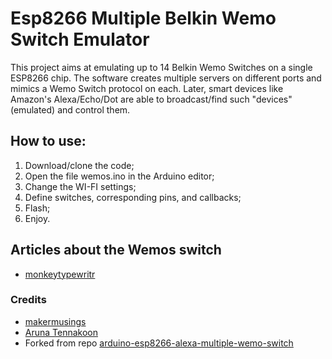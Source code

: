 # Esp8266 Multiple Belkin Wemo Switch Emulator

This project aims at emulating up to 14 Belkin Wemo Switches on a single ESP8266 chip. 
The software creates multiple servers on different ports and mimics a Wemo Switch protocol on each. 
Later, smart devices like Amazon's Alexa/Echo/Dot are able to broadcast/find such "devices"(emulated) and control them.

## How to use:
1. Download/clone the code;
2. Open the file wemos.ino in the Arduino editor;
2. Change the WI-FI settings;
3. Define switches, corresponding pins, and callbacks;
3. Flash;
4. Enjoy.




## Articles about the Wemos switch
* [monkeytypewritr](https://medium.com/@monkeytypewritr/amazon-echo-esp8266-iot-a42076daafa5#.oc4od1xa0)


### Credits

- [makermusings](https://github.com/makermusings/fauxmo)
- [Aruna Tennakoon](https://github.com/kakopappa)
- Forked from repo [arduino-esp8266-alexa-multiple-wemo-switch](https://github.com/kakopappa/arduino-esp8266-alexa-multiple-wemo-switch)
